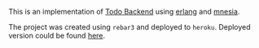 This is an implementation of [Todo Backend](https://www.todobackend.com/) using [erlang]([https://www.erlang.org/](https://www.erlang.org/)) and [mnesia]([https://erlang.org/doc/man/mnesia.html).

The project was created using `rebar3` and deployed to `heroku`. Deployed version could be found [here](https://www.todobackend.com/specs/index.html?https://erlang-todo-backend.herokuapp.com/).

